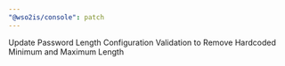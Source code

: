 ```yaml
---
"@wso2is/console": patch
---
```


Update Password Length Configuration Validation to Remove Hardcoded Minimum and Maximum Length
